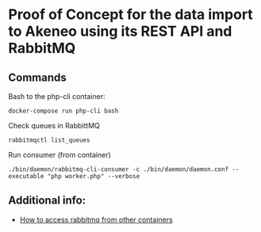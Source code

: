 # Proof of Concept for the data import to Akeneo using its REST API and RabbitMQ


## Commands

Bash to the php-cli container:

```
docker-compose run php-cli bash
```

Check queues in RabbittMQ

```
rabbitmqctl list_queues
```

Run consumer (from container)

```
./bin/daemon/rabbitmq-cli-consumer -c ./bin/daemon/daemon.conf --executable "php worker.php" --verbose
```


## Additional info:

* [How to access rabbitmq from other containers](https://mindbyte.nl/2018/04/05/run-rabbitmq-using-docker-compose-with-guest-user.html)


